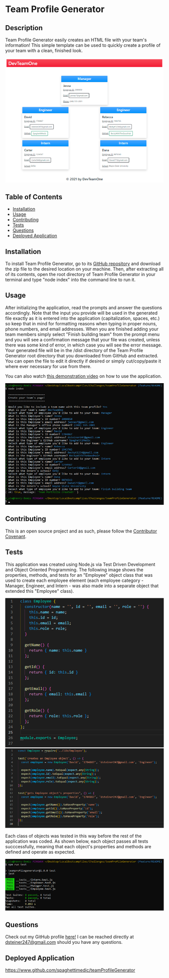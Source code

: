 # Team Profile Generator 

## Description
Team Profile Generator easily creates an HTML file with your team's information! This simple template can be used to quickly create a profile of your team with a clean, finished look.

![plot](./assets/images/generatedHTML.png)

## Table of Contents
* [Installation](#installation)
* [Usage](#usage)
* [Contributing](#contributing)
* [Tests](#tests)
* [Questions](#questions)
* [Deployed Application](#deployed-application)

## Installation
To install Team Profile Generator, go to its [GitHub repository](https://www.github.com/spaghettimedic/teamProfileGenerator) and download the zip file to the desired location on your machine. Then, after extracting all of its contents, open the root directory of Team Profile Generator in your terminal and type "node index" into the command line to run it.

## Usage
After initializing the application, read the prompts and answer the questions accordingly. Note that the input you provide will be used in the generated file exactly as it is entered into the application (capitalization, spaces, etc.) so keep that in mind for formatting reasons when typing in proper nouns, phone numbers, and email addresses. When you are finished adding your team members simply select "Finish building team" from the prompt menu and you will see a confirmation message that your file was created, unless there was some kind of error, in which case you will see the error message. Your generated file will be in the /dist directory of the Team Profile Generator root directory that you downloaded from GitHub and extracted. You can open the file to edit it directly if desired or simply cut/copy/paste it where ever necessary for use from there.

You can also watch [this demonstration video](https://watch.screencastify.com/v/92DTcnvWm58Kk1ewqQRq) on how to use the application.

![plot](./assets/images/terminal.png)

## Contributing
This is an open source project and as such, please follow the [Contributor Covenant](https://www.contributor-covenant.org/).

## Tests
This application was created using Node.js via Test Driven Development and Object Oriented Programming. The following image shows the properties, methods, and tests for an "Employee" object class that was used to create each employee element (each employee category - Manager, Engineer, and Intern - was also made into a separate object that extended this "Employee" class).

![plot](./assets/images/employeeClass.png)
![plot](./assets/images/employeeTest.png)

Each class of objects was tested in this way before the rest of the application was coded. As shown below, each object passes all tests succcessfully, meaning that each object's properties and methods are defined and operate as expected.

![plot](./assets/images/runTest.png)

## Questions
Check out my GitHub profile [here!](https://www.github.com/SpaghettiMedic) I can be reached directly at dsteiner247@gmail.com should you have any questions.

## Deployed Application
https://www.github.com/spaghettimedic/teamProfileGenerator